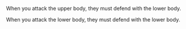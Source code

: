 When you attack the upper body, they must defend with the lower body. 

When you attack the lower body, they must defend with the lower body.

